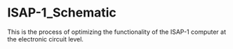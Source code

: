 # ISAP-1_Schematic
This is the process of optimizing the functionality of the ISAP-1 computer at the electronic circuit level.
